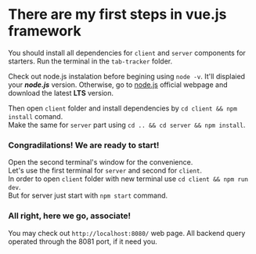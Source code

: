 # There are my first steps in **vue.js** framework
You should install all dependencies for `client` and `server` components for starters.
Run the terminal in the `tab-tracker` folder.  
  
Check out node.js instalation before begining using `node -v`. It'll displaied your **_node.js_** version. Otherwise, go to [node.js](https://nodejs.org/) official webpage and download the latest **LTS** version.  
  
Then open `client` folder and install dependencies by `cd client && npm install` comand.  
Make the same for `server` part using `cd .. && cd server && npm install`.
### Congradilations! We are ready to start!
Open the second terminal's window for the convenience.  
Let's use the first terminal for `server` and second for `client`.  
In order to open `client` folder with new terminal use `cd client && npm run dev`.  
But for server just start with `npm start` command.
### All right, here we go, associate!
You may check out `http://localhost:8080/` web page.
All backend query operated through the 8081 port, if it need you.
